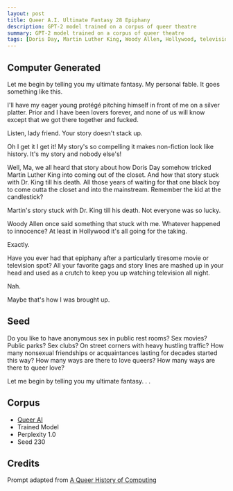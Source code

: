 ```yaml
---
layout: post
title: Queer A.I. Ultimate Fantasy 28 Epiphany
description: GPT-2 model trained on a corpus of queer theatre
summary: GPT-2 model trained on a corpus of queer theatre
tags: [Doris Day, Martin Luther King, Woody Allen, Hollywood, television, queer, GPT-2, RunwayML]
---
```


## Computer Generated

Let me begin by telling you my ultimate fantasy. My personal fable. It goes something like this.

I'll have my eager young protégé pitching himself in front of me on a silver platter. Prior and I have been lovers forever, and none of us will know except that we got there together and fucked.

Listen, lady friend. Your story doesn't stack up.

Oh I get it I get it! My story's so compelling it makes non-fiction look like history. It's my story and nobody else's!

Well, Ma, we all heard that story about how Doris Day somehow tricked Martin Luther King into coming out of the closet. And how that story stuck with Dr. King till his death. All those years of waiting for that one black boy to come outta the closet and into the mainstream. Remember the kid at the candlestick?

Martin's story stuck with Dr. King till his death. Not everyone was so lucky.

Woody Allen once said something that stuck with me. Whatever happened to innocence? At least in Hollywood it's all going for the taking.

Exactly.

Have you ever had that epiphany after a particularly tiresome movie or television spot? All your favorite gags and story lines are mashed up in your head and used as a crutch to keep you up watching television all night.

Nah.

Maybe that's how I was brought up.


## Seed

Do you like to have anonymous sex in public rest rooms? Sex movies? Public parks? Sex clubs? On street corners with heavy hustling traffic? How many nonsexual friendships or acquaintances lasting for decades started this way? How many ways are there to love queers? How many ways are there to queer love?

Let me begin by telling you my ultimate fantasy. . .

## Corpus

- [Queer AI](/queerai)
- Trained Model
- Perplexity 1.0
- Seed 230

## Credits

Prompt adapted from [A Queer History of Computing](https://rhizome.org/editorial/2013/feb/19/queer-computing-1/)
